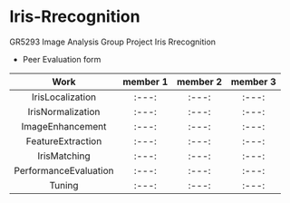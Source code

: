 # Iris-Rrecognition
GR5293 Image Analysis Group Project Iris Rrecognition

- Peer Evaluation form

| Work | member 1 | member 2 | member 3 |
| :---: | :---: | :---: | :---: |
| IrisLocalization | :---:  | :---: | :---: |
| IrisNormalization |:---: | :---: | :---: |
| ImageEnhancement | :---: | :---: | :---: |
| FeatureExtraction | :---: | :---: | :---: |
| IrisMatching | :---: | :---: | :---: |
| PerformanceEvaluation | :---: | :---: | :---: |
| Tuning | :---: | :---: | :---: |
